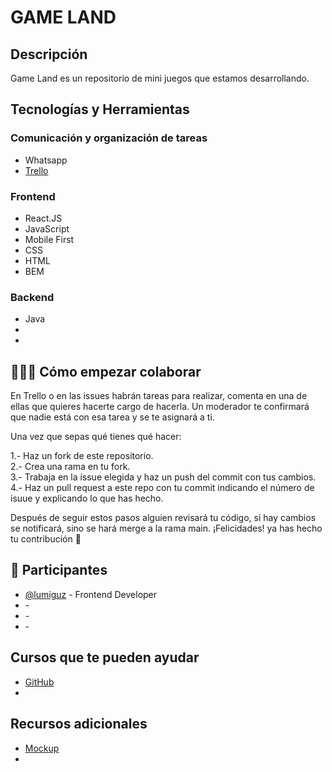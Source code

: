 # GAME LAND

## Descripción

Game Land es un repositorio de mini juegos que estamos desarrollando.

## Tecnologías y Herramientas

### Comunicación y organización de tareas

- Whatsapp
- [Trello](https://trello.com/nocountryc6g49)

### Frontend

- React.JS
- JavaScript
- Mobile First
- CSS
- HTML
- BEM

### Backend

- Java
- 
-

## 👩🏻‍💻 Cómo empezar colaborar

En Trello o en las issues habrán tareas para realizar, comenta en una de ellas que quieres hacerte cargo de hacerla. Un moderador te confirmará que nadie está con esa tarea y se te asignará a ti.

Una vez que sepas qué tienes qué hacer:

1.- Haz un fork de este repositorio.  
2.- Crea una rama en tu fork.  
3.- Trabaja en la issue elegida y haz un push del commit con tus cambios.  
4.- Haz un pull request a este repo con tu commit indicando el número de isuue y explicando lo que has hecho.  

Después de seguir estos pasos alguien revisará tu código, si hay cambios se notificará, sino se hará merge a la rama main. ¡Felicidades! ya has hecho tu contribución 🚀

##  💪 Participantes

- [@lumiguz](https://github.com/lumiguz) - Frontend Developer
- []() - 
- []() - 
- []() - 

## Cursos que te pueden ayudar

- [GitHub](https://www.youtube.com/watch?v=VdGzPZ31ts8)
-

## Recursos adicionales

- [Mockup](https://www.figma.com/file/v6zzqIqcwIRCqeOJ5pVB21/No-country-C6-G49-team-library?node-id=0%3A1)
-
